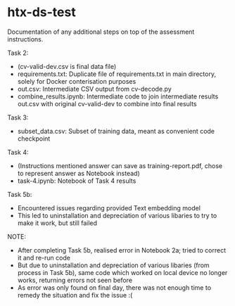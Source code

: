 # htx-ds-test

Documentation of any additional steps on top of the assessment instructions.

Task 2:
- (cv-valid-dev.csv is final data file)
- requirements.txt: Duplicate file of requirements.txt in main directory, solely for Docker conterisation purposes
- out.csv: Intermediate CSV output from cv-decode.py
- combine_results.ipynb: Intermediate code to join intermediate results out.csv with original cv-valid-dev to combine into final results

Task 3:
- subset_data.csv: Subset of training data, meant as convenient code checkpoint

Task 4:
- (Instructions mentioned answer can save as training-report.pdf, chose to represent answer as Notebook instead)
- task-4.ipynb: Notebook of Task 4 results

Task 5b:
- Encountered issues regarding provided Text embedding model
- This led to uninstallation and depreciation of various libaries to try to make it work, but still failed

NOTE: 
- After completing Task 5b, realised error in Notebook 2a; tried to correct it and re-run code
- But due to uninstallation and depreciation of various libaries (from process in Task 5b), same code which worked on local device no longer works, returning errors not seen before
- As error was only found on final day, there was not enough time to remedy the situation and fix the issue :(